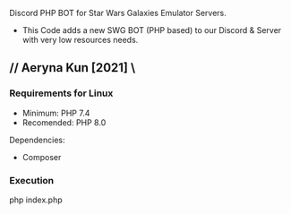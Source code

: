Discord PHP BOT for Star Wars Galaxies Emulator Servers.

* This Code adds a new SWG BOT (PHP based) to our
Discord & Server with very low resources needs.


// Aeryna Kun [2021] \\
----------------------------

### Requirements for Linux

- Minimum: PHP 7.4
- Recomended: PHP 8.0

Dependencies:
- Composer



### Execution

php index.php


